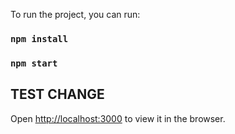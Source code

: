 To run the project, you can run:
### `npm install`
### `npm start`
## TEST CHANGE
Open [http://localhost:3000](http://localhost:3000) to view it in the browser.
